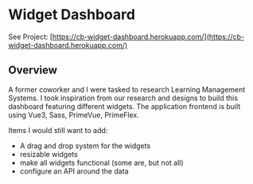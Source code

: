# Widget Dashboard

See Project: [https://cb-widget-dashboard.herokuapp.com/](https://cb-widget-dashboard.herokuapp.com/)

## Overview

A former coworker and I were tasked to research Learning Management Systems. I took inspiration from our research and designs to build this dashboard featuring different widgets. The application frontend is built using Vue3, Sass, PrimeVue, PrimeFlex. 

Items I would still want to add:

- A drag and drop system for the widgets
- resizable widgets
- make all widgets functional (some are, but not all)
- configure an API around the data
